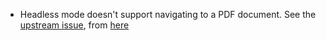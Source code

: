 * Headless mode doesn't support navigating to a PDF document. See the
  [upstream issue](https://bugs.chromium.org/p/chromium/issues/detail?id=761295),
  from [here](https://github.com/GoogleChrome/puppeteer/blob/v1.0.0/docs/api.md#pagegotourl-options)
